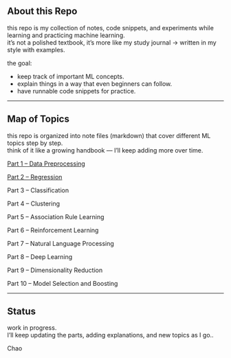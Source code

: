 ## About this Repo  

this repo is my collection of notes, code snippets, and experiments while learning and practicing machine learning.  
it’s not a polished textbook, it’s more like my study journal → written in my style with examples.  

the goal:  
- keep track of important ML concepts.  
- explain things in a way that even beginners can follow.  
- have runnable code snippets for practice.  

---

## Map of Topics  

this repo is organized into note files (markdown) that cover different ML topics step by step.  
think of it like a growing handbook — I’ll keep adding more over time.  

<a href="https://github.com/AI-UNIT-IT-KKU/ML-until-sunrise-explaination/blob/main/Part1%E2%80%93DataPreprocessing%20/00_statring.md">Part 1 – Data Preprocessing</a>

<a href="https://github.com/AI-UNIT-IT-KKU/ML-until-sunrise-explaination/blob/main/Part1%E2%80%93DataPreprocessing%20/00_statring.md">Part 2 – Regression</a>

Part 3 – Classification

Part 4 – Clustering

Part 5 – Association Rule Learning

Part 6 – Reinforcement Learning

Part 7 – Natural Language Processing  

Part 8 – Deep Learning

Part 9 – Dimensionality Reduction

Part 10 – Model Selection and Boosting


---

## Status  

work in progress.  
I’ll keep updating the parts, adding explanations, and new topics as I go..
 
 Chao
